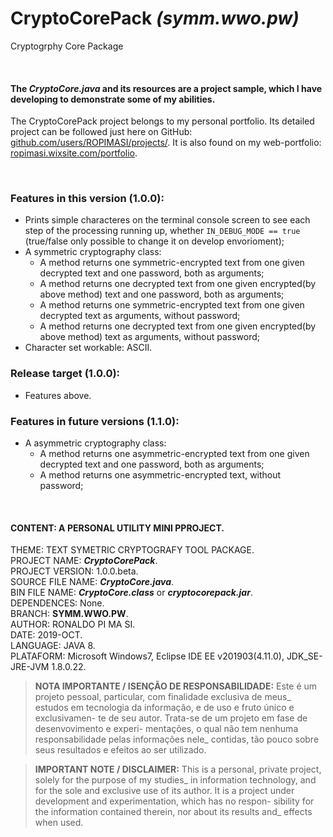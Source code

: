 ﻿# CryptoCorePack _(symm.wwo.pw)_
Cryptogrphy Core Package  
  
  <br>  
  
#### The _CryptoCore.java_ and its resources are a project sample, which I have developing to demonstrate some of my abilities.
The CryptoCorePack project belongs to my personal portfolio. Its detailed project can be followed just here on GitHub: [github.com/users/ROPIMASI/projects/](https://github.com/users/ROPIMASI/projects/). It is also found on my web-portfolio: [ropimasi.wixsite.com/portfolio](https://ropimasi.wixsite.com/portfolio).  
  
  <br>  
   
### Features in this version (1.0.0):
   + Prints simple characteres on the terminal console screen to see each step of the processing running up, whether `IN_DEBUG_MODE == true` (true/false only possible to change it on develop envorioment);
   + A symmetric cryptography class:
      - A method returns one symmetric-encrypted text from one given decrypted text and one password, both as arguments;
      - A method returns one decrypted text from one given encrypted(by above method) text and one password, both as arguments;
      - A method returns one symmetric-encrypted text from one given decrypted text as arguments, without password;
      - A method returns one decrypted text from one given encrypted(by above method) text as arguments, without password;
   + Character set workable: ASCII.  
      
### Release target (1.0.0):
   + Features above.  
      
### Features in future versions (1.1.0):
   + A asymmetric cryptography class:
      - A method returns one asymmetric-encrypted text from one given decrypted text and one password, both as arguments;
      - A method returns one asymmetric-encrypted text, without password;
  
  <br>  
     
#### CONTENT: A PERSONAL UTILITY MINI PPROJECT.
THEME: TEXT SYMETRIC CRYPTOGRAFY TOOL PACKAGE.  
PROJECT NAME: _**CryptoCorePack**_.  
PROJECT VERSION: 1.0.0.beta.  
SOURCE FILE NAME: _**CryptoCore.java**_.  
BIN FILE NAME: _**CryptoCore.class**_ or _**cryptocorepack.jar**_.  
DEPENDENCES: None.  
BRANCH: **SYMM.WWO.PW**.  
AUTHOR: RONALDO PI MA SI.  
DATE: 2019-OCT.  
LANGUAGE: JAVA 8.  
PLATAFORM: Microsoft Windows7, Eclipse IDE EE v201903(4.11.0), JDK_SE-JRE-JVM 1.8.0.22.  
  
>**NOTA IMPORTANTE / ISENÇÃO DE RESPONSABILIDADE:**
>Este é um projeto pessoal, particular, com finalidade exclusiva de meus_
estudos em tecnologia da informação, e de uso e fruto único e exclusivamen-
te de seu autor. Trata-se de um projeto em fase de desenvovimento e experi-
mentações, o qual não tem nenhuma responsabilidade pelas informações nele_
contidas, tão pouco sobre seus resultados e efeitos ao ser utilizado.  
  
>**IMPORTANT NOTE / DISCLAIMER:**
>This is a personal, private project, solely for the purpose of my studies_
in information technology, and for the sole and exclusive use of its author.
It is a project under development and experimentation, which has no respon-
sibility for the information contained therein, nor about its results and_
effects when used.  
